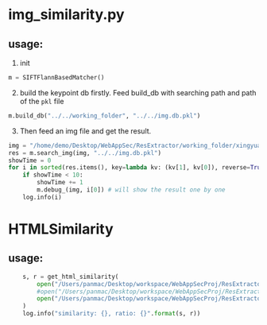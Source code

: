 # img_similarity.py

## usage:

1. init 
```python
m = SIFTFlannBasedMatcher()
```
2. build the keypoint db firstly. Feed build_db with searching path and path of the `pkl` file
```python
m.build_db("../../working_folder", "../../img.db.pkl")
```
3. Then feed an img file and get the result.
```python
img = "/home/demo/Desktop/WebAppSec/ResExtractor/working_folder/xingyuan.2020.01.05/DCloud/7f467367a1d9991436cec337daf30dc945fd33c7/localres/images/src_images_toux01.png"
res = m.search_img(img, "../../img.db.pkl")
showTime = 0
for i in sorted(res.items(), key=lambda kv: (kv[1], kv[0]), reverse=True):
    if showTime < 10:
        showTime += 1
        m.debug_(img, i[0]) # will show the result one by one
    log.info(i)
```
# HTMLSimilarity

## usage:
```python
    s, r = get_html_similarity(
        open("/Users/panmac/Desktop/workspace/WebAppSecProj/ResExtractor/working_folder/kaizhi.2021.01.11/APICloud/6a4244e94ebfa68ab1a625f900427cacbb9f3150/localres/index.html"),
        #open("/Users/panmac/Desktop/workspace/WebAppSecProj/ResExtractor/working_folder/kaizhi.2021.01.11/APICloud/015d85fa9fdceef340f4a5c69b9d085357a8503c/localres/index.html")
        open("/Users/panmac/Desktop/workspace/WebAppSecProj/ResExtractor/working_folder/kaizhi.2021.01.11/Cordova/9715c1fffc9b6beb1860b3e93dee2b8071b9ac15/localres/index.html")
    )
    log.info("similarity: {}, ratio: {}".format(s, r))
```


